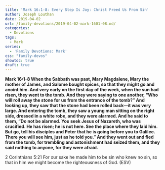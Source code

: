 ```yaml
---
title: 'Mark 16:1-8: Every Step Is Joy: Christ Freed Us From Sin'
author: Joseph Louthan
date: 2019-04-02
url: /family-devotions/2019-04-02-mark-1601-08.md/
categories:
  - Devotions
tags:
  - Mark
series:
  - 'Family Devotions: Mark'
css: "family-devos"
showtoc: true
draft: true
---
```


**Mark 16:1-8 When the Sabbath was past, Mary Magdalene, Mary the mother of James, and Salome bought spices, so that they might go and anoint him. And very early on the first day of the week, when the sun had risen, they went to the tomb. And they were saying to one another, “Who will roll away the stone for us from the entrance of the tomb?” And looking up, they saw that the stone had been rolled back—it was very large. And entering the tomb, they saw a young man sitting on the right side, dressed in a white robe, and they were alarmed. And he said to them, “Do not be alarmed. You seek Jesus of Nazareth, who was crucified. He has risen; he is not here. See the place where they laid him. But go, tell his disciples and Peter that he is going before you to Galilee. There you will see him, just as he told you.” And they went out and fled from the tomb, for trembling and astonishment had seized them, and they said nothing to anyone, for they were afraid.**

2 Corinthians 5:21 For our sake he made him to be sin who knew no sin, so that in him we might become the righteousness of God. (ESV)